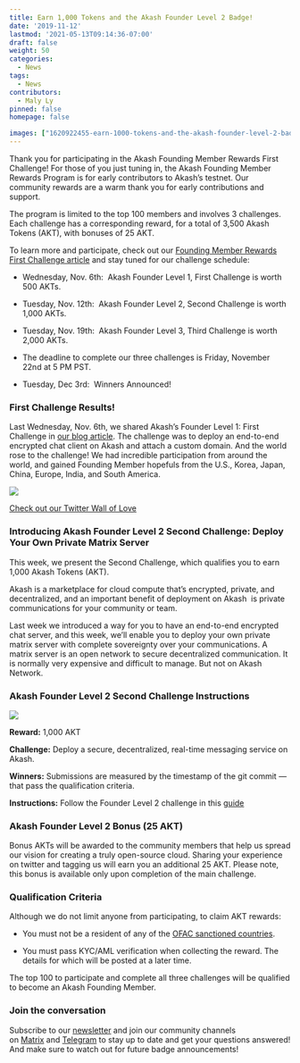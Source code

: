 ```yaml
---
title: Earn 1,000 Tokens and the Akash Founder Level 2 Badge!
date: '2019-11-12'
lastmod: '2021-05-13T09:14:36-07:00'
draft: false
weight: 50
categories:
  - News
tags:
  - News
contributors:
  - Maly Ly
pinned: false
homepage: false

images: ["1620922455-earn-1000-tokens-and-the-akash-founder-level-2-badge.jpg"]
---
```

Thank you for participating in the Akash Founding Member Rewards First Challenge! For those of you just tuning in, the Akash Founding Member Rewards Program is for early contributors to Akash’s testnet. Our community rewards are a warm thank you for early contributions and support.  
  
The program is limited to the top 100 members and involves 3 challenges.  Each challenge has a corresponding reward, for a total of 3,500 Akash Tokens (AKT), with bonuses of 25 AKT.  
  
To learn more and participate, check out our [Founding Member Rewards First Challenge article](https://akash.network/blog/become-and-akash-founding-member-and-earn-token-rewards/) and stay tuned for our challenge schedule:

*   Wednesday, Nov. 6th:  Akash Founder Level 1, First Challenge is worth 500 AKTs.
    
*   Tuesday, Nov. 12th:  Akash Founder Level 2, Second Challenge is worth 1,000 AKTs.
    
*   Tuesday, Nov. 19th:  Akash Founder Level 3, Third Challenge is worth 2,000 AKTs.
    
*   The deadline to complete our three challenges is Friday, November 22nd at 5 PM PST.
    
*   Tuesday, Dec 3rd:  Winners Announced!
    

### **First Challenge Results!**

Last Wednesday, Nov. 6th, we shared Akash’s Founder Level 1: First Challenge in [our blog article](https://akash.network/blog/become-and-akash-founding-member-and-earn-token-rewards/). The challenge was to deploy an end-to-end encrypted chat client on Akash and attach a custom domain. And the world rose to the challenge! We had incredible participation from around the world, and gained Founding Member hopefuls from the U.S., Korea, Japan, China, Europe, India, and South America.

![](https://www.datocms-assets.com/45776/1620922422-124475c9-eb22-4bb9-a2de-5fa5deee41d1.png)

[Check out our Twitter Wall of Love](https://twitter.com/akashnet_/timelines/1192593567870357505)

### **Introducing Akash Founder Level 2 Second Challenge: Deploy Your Own Private Matrix Server**

This week, we present the Second Challenge, which qualifies you to earn 1,000 Akash Tokens (AKT).  
  
Akash is a marketplace for cloud compute that’s encrypted, private, and decentralized, and an important benefit of deployment on Akash  is private communications for your community or team.   
  
Last week we introduced a way for you to have an end-to-end encrypted chat server, and this week, we’ll enable you to deploy your own private matrix server with complete sovereignty over your communications. A matrix server is an open network to secure decentralized communication. It is normally very expensive and difficult to manage. But not on Akash Network.

### **Akash Founder Level 2 Second Challenge Instructions**

![](https://www.datocms-assets.com/45776/1620922431-16y4u58tdy7hhwbukfesfiuyk03pvg-2q-q1fgwx1tx42cefdn68hbdyrlcqztyt4apw2itowbdul22ebxgpxpzt1rqqvord9mumt9cxtgy5mztyfuoxzpbnlaup20k7b9r.png)

**Reward:** 1,000 AKT  
  
**Challenge:** Deploy a secure, decentralized, real-time messaging service on Akash.  
  
**Winners:** Submissions are measured by the timestamp of the git commit — that pass the qualification criteria.   
  
**Instructions:** Follow the Founder Level 2 challenge in this [guide](https://github.com/ovrclk/ecosystem/tree/master/founders/level2)

### **Akash Founder Level 2 Bonus (25 AKT)**

Bonus AKTs will be awarded to the community members that help us spread our vision for creating a truly open-source cloud. Sharing your experience on twitter and tagging us will earn you an additional 25 AKT. Please note, this bonus is available only upon completion of the main challenge.

### **Qualification Criteria**

Although we do not limit anyone from participating, to claim AKT rewards:

*   You must not be a resident of any of the [OFAC sanctioned countries](https://www.treasury.gov/resource-center/sanctions/Pages/default.aspx).
    
*   You must pass KYC/AML verification when collecting the reward. The details for which will be posted at a later time.
    

The top 100 to participate and complete all three challenges will be qualified to become an Akash Founding Member.

### **Join the conversation**

Subscribe to our [newsletter](https://akash.network/newsletter) and join our community channels on [Matrix](https://akash.network/chat) and [Telegram](https://t.me/AkashNW) to stay up to date and get your questions answered! And make sure to watch out for future badge announcements!